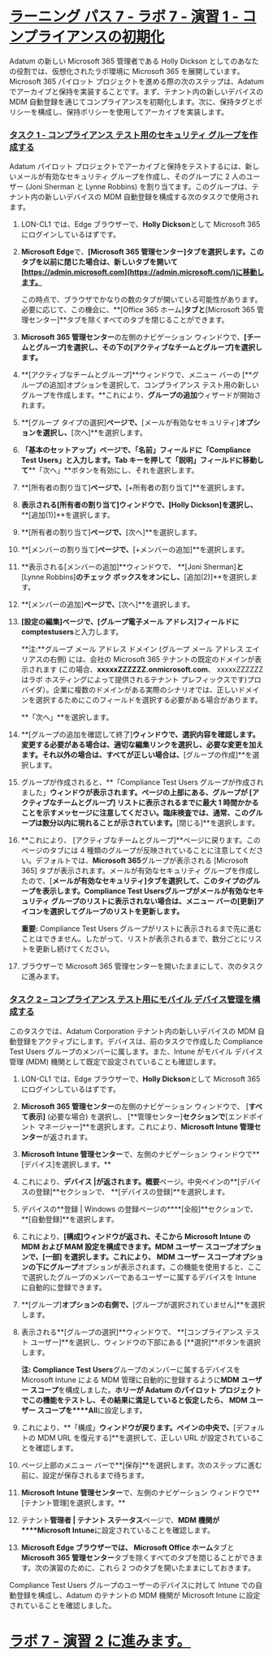 # [ラーニング パス 7 - ラボ 7 - 演習 1 - コンプライアンスの初期化](https://github.com/MicrosoftLearning/MS-102T00-Microsoft-365-Administrator-Essentials/blob/master/Instructions/Labs/LAB_AK_07_Lab7_Ex1_Compliance.md#learning-path-7---lab-7---exercise-1---initialize-compliance)

Adatum の新しい Microsoft 365 管理者である Holly Dickson としてのあなたの役割では、仮想化されたラボ環境に Microsoft 365 を展開しています。Microsoft 365 パイロット プロジェクトを進める際の次のステップは、Adatum でアーカイブと保持を実装することです。まず、テナント内の新しいデバイスの MDM 自動登録を通じてコンプライアンスを初期化します。次に、保持タグとポリシーを構成し、保持ポリシーを使用してアーカイブを実装します。

### [タスク 1 - コンプライアンス テスト用のセキュリティ グループを作成する](https://github.com/MicrosoftLearning/MS-102T00-Microsoft-365-Administrator-Essentials/blob/master/Instructions/Labs/LAB_AK_07_Lab7_Ex1_Compliance.md#task-1---create-a-security-group-for-compliance-testing)

Adatum パイロット プロジェクトでアーカイブと保持をテストするには、新しいメールが有効なセキュリティ グループを作成し、そのグループに 2 人のユーザー (Joni Sherman と Lynne Robbins) を割り当てます。このグループは、テナント内の新しいデバイスの MDM 自動登録を構成する次のタスクで使用されます。

1. LON-CL1 では、Edge ブラウザーで、**Holly Dickson**として Microsoft 365 にログインしているはずです。

2. **Microsoft Edge**で、**[Microsoft 365 管理センター]**タブを選択します。このタブを以前に閉じた場合は、新しいタブを開いて**[https://admin.microsoft.com](https://admin.microsoft.com/)に移動します。**

   この時点で、ブラウザでかなりの数のタブが開いている可能性があります。必要に応じて、この機会に、**[Office 365 ホーム]**タブと**[Microsoft 365 管理センター]**タブを除くすべてのタブを閉じることができます。

3. **Microsoft 365 管理センター**の左側のナビゲーション ウィンドウで、**[チームとグループ]**を選択し、その下の**[アクティブなチームとグループ]を選択します。**

4. **[アクティブなチームとグループ]**ウィンドウで、メニュー バーの [**グループの追加]オプションを選択して、コンプライアンス テスト用の新しいグループを作成します。**これにより、**グループの追加**ウィザードが開始されます。

5. **[グループ タイプの選択]**ページで、**[メールが有効なセキュリティ]**オプションを選択し、**[次へ]**を選択します。

6. **「基本のセットアップ」**ページで、**「名前」**フィールドに**「Compliance Test Users」**と入力します。Tab キーを押して**「説明」フィールドに移動して****「次へ」**ボタンを有効にし、それを選択します。

7. **[所有者の割り当て]**ページで、**[+所有者の割り当て]**を選択します。

8. **表示される[所有者の割り当て]**ウィンドウで、**[Holly Dickson]を選択し、** **[追加(1)]**を選択します。

9. **[所有者の割り当て]**ページで、**[次へ]**を選択します。

10. **[メンバーの割り当て]**ページで、**[+メンバーの追加]**を選択します。

11. **表示される[メンバーの追加]**ウィンドウで、 **[Joni Sherman]**と**[Lynne Robbins]**のチェック ボックスをオンにし、**[追加(2)]**を選択します。

12. **[メンバーの追加]**ページで、**[次へ]**を選択します。

13. **[設定の編集]**ページで、**[グループ電子メール アドレス]**フィールドに**comptestusers**と入力します。

    **注:**グループ メール アドレス ドメイン (グループ メール アドレス エイリアスの右側) には、会社の Microsoft 365 テナントの既定のドメインが表示されます (この場合、**xxxxxZZZZZZ.onmicrosoft.com**、 xxxxxZZZZZZ はラボ ホスティングによって提供されるテナント プレフィックスです)プロバイダ）。企業に複数のドメインがある実際のシナリオでは、正しいドメインを選択するためにこのフィールドを選択する必要がある場合があります。

    **「次へ」**を選択します。

14. **[グループの追加を確認して終了]**ウィンドウで、選択内容を確認します。変更する必要がある場合は、適切な編集リンクを選択し、必要な変更を加えます。それ以外の場合は、すべてが正しい場合は、**[グループの作成]**を選択します。

15. グループが作成されると、**「Compliance Test Users グループが作成されました」**ウィンドウが表示されます。ページの上部にある、グループが [アクティブなチームとグループ] リストに表示されるまでに最大 1 時間かかることを示すメッセージに注意してください。臨床検査では、通常、このグループは数分以内に現れることが示されています。**[閉じる]**を選択します。

16. **これにより、 [アクティブなチームとグループ]**ページに戻ります。このページのタブには 4 種類のグループが反映されていることに注意してください。デフォルトでは、**Microsoft 365**グループが表示される [Microsoft 365] タブが表示されます。メールが有効なセキュリティ グループを作成したので、[**メールが有効なセキュリティ]**タブを選択して、このタイプのグループを表示します。**Compliance Test Users**グループがメールが有効なセキュリティ グループのリストに表示されない場合は、メニュー バーの**[更新]アイコンを選択してグループのリストを更新します。**

    **重要:** Compliance Test Users グループがリストに表示されるまで先に進むことはできません。したがって、リストが表示されるまで、数分ごとにリストを更新し続けてください。

17. ブラウザーで Microsoft 365 管理センターを開いたままにして、次のタスクに進みます。

### [タスク 2 – コンプライアンス テスト用にモバイル デバイス管理を構成する](https://github.com/MicrosoftLearning/MS-102T00-Microsoft-365-Administrator-Essentials/blob/master/Instructions/Labs/LAB_AK_07_Lab7_Ex1_Compliance.md#task-2--configure-mobile-device-management-for-compliance-testing)

このタスクでは、Adatum Corporation テナント内の新しいデバイスの MDM 自動登録をアクティブにします。デバイスは、前のタスクで作成した Compliance Test Users グループのメンバーに属します。また、Intune がモバイル デバイス管理 (MDM) 機関として既定で設定されていることも確認します。

1. LON-CL1 では、Edge ブラウザーで、**Holly Dickson**として Microsoft 365 にログインしているはずです。

2. **Microsoft 365 管理センター**の左側のナビゲーション ウィンドウで、 [**すべて表示]** (必要な場合) を選択し、 [**管理センター]**セクションで**[エンドポイント マネージャー]**を選択します。これにより、**Microsoft Intune 管理センター**が返されます。

3. **Microsoft Intune 管理センター**で、左側のナビゲーション ウィンドウで**[デバイス]を選択します。**

4. これにより、**デバイス |が返されます。概要**ページ。中央ペインの**[デバイスの登録]**セクションで、 **[デバイスの登録]**を選択します。

5. デバイスの**登録 | Windows の登録ページの****[全般]**セクションで、 **[自動登録]**を選択します。

6. これにより、**[構成]**ウィンドウが返され、そこから Microsoft Intune の MDM および MAM 設定を構成できます。**MDM ユーザー スコープ**オプションで、**[一部] を選択します。**これにより、 **MDM ユーザー スコープ**オプションの下に**グループ**オプションが表示されます。この機能を使用すると、ここで選択したグループのメンバーであるユーザーに属するデバイスを Intune に自動的に登録できます。

7. **[グループ]**オプションの右側で、**[グループが選択されていません]**を選択します。

8. 表示される**[グループの選択]**ウィンドウで、 **[コンプライアンス テスト ユーザー]**を選択し、ウィンドウの下部にある [**選択]**ボタンを選択します。

   **注:** **Compliance Test Users**グループのメンバーに属するデバイスをMicrosoft Intune による MDM 管理に自動的に登録するように**MDM ユーザー スコープ**を構成しました。**ホリーが Adatum のパイロット プロジェクトでこの機能をテストし、その結果に満足していると仮定したら、 MDM ユーザー スコープを****All**に設定します。

9. これにより、**「構成」**ウィンドウが戻ります。ペインの中央で、**[デフォルトの MDM URL を復元する]**を選択して、正しい URL が設定されていることを確認します。

10. ページ上部のメニュー バーで**[保存]**を選択します。次のステップに進む前に、設定が保存されるまで待ちます。

11. **Microsoft Intune 管理センター**で、左側のナビゲーション ウィンドウで**[テナント管理]を選択します。**

12. テナント**管理者 | テナント ステータス**ページで、**MDM 機関が****Microsoft Intune**に設定されていることを確認します。

13. **Microsoft Edge ブラウザーでは、 Microsoft Office ホーム**タブと**Microsoft 365 管理センター**タブを除くすべてのタブを閉じることができます。次の演習のために、これら 2 つのタブを開いたままにしておきます。

Compliance Test Users グループのユーザーのデバイスに対して Intune での自動登録を構成し、Adatum のテナントの MDM 機関が Microsoft Intune に設定されていることを確認しました。

# [ラボ 7 - 演習 2 に進みます。](https://github.com/MicrosoftLearning/MS-102T00-Microsoft-365-Administrator-Essentials/blob/master/Instructions/Labs/LAB_AK_07_Lab7_Ex1_Compliance.md#proceed-to-lab-7---exercise-2)
